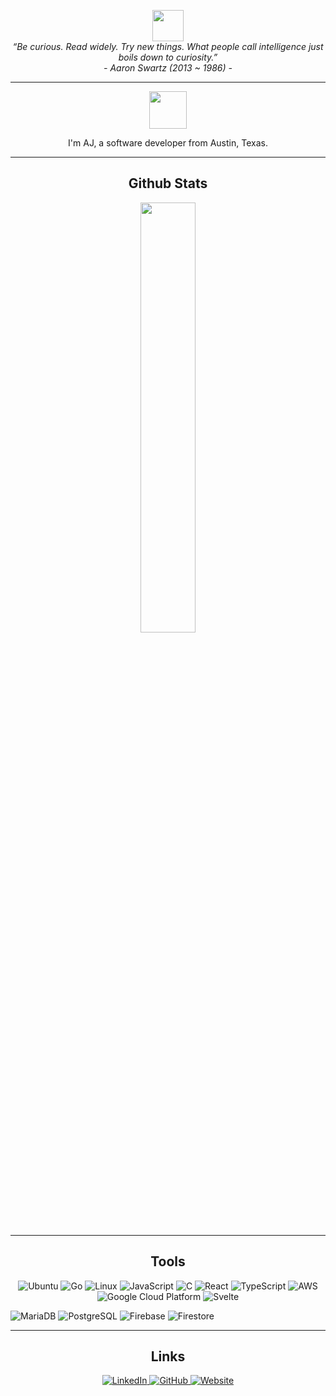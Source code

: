 <p align="center">
  <img src="https://media.giphy.com/media/mGcNjsfWAjY5AEZNw6/giphy.gif" width="50">
  <br>
  <i>“Be curious. Read widely. Try new things. What people call intelligence just boils down to curiosity.”</i>
  <br>
  <i>- Aaron Swartz (2013 ~ 1986) -</i>
</p>

---


<p align="center">
  <a href="https://ajtbrown.com/">
    <img width="60" height="60" src="https://avatars0.githubusercontent.com/u/1680273?s=460&u=4471b74deb9973096418a93960c664c5ea3bd159&v=4" />
  </a>
</p>

<p align="center">
  I'm AJ, a software developer from Austin, Texas.
</p>

---

<h2 align="center">Github Stats</h2>

<p align="center">
  <a href="https://github.com/AJ-Brown-InTech/github-readme-stats">
    <img align="center" width="42%" src="https://github-readme-stats.vercel.app/api/top-langs/?username=AJ-Brown-InTech&layout=compact&theme=tokyonight" />
  </a>
</p>

---

<h2 align="center">Tools</h2>

<p align="center">
  
<img src="https://img.shields.io/badge/Ubuntu-f57542?logo=ubuntu&logoColor=white&style=for-the-badge" alt="Ubuntu"/>
<img src="https://img.shields.io/badge/Golang-61DAFB?logo=go&logoColor=white&style=for-the-badge" alt="Go"/>
<img src="https://img.shields.io/badge/Linux-FCC624?logo=Linux&logoColor=black&style=for-the-badge" alt="Linux"/>
<img src="https://img.shields.io/badge/JavaScript-F7DF1E?logo=javascript&logoColor=black&style=for-the-badge" alt="JavaScript"/>
<img src="https://img.shields.io/badge/C-E7E7E7?logo=C&logoColor=white&style=for-the-badge" alt="C"/>
<img src="https://img.shields.io/badge/React-61DAFB?logo=react&logoColor=black&style=for-the-badge" alt="React"/>
<img src="https://img.shields.io/badge/TypeScript-3178C6?logo=typescript&logoColor=white&style=for-the-badge" alt="TypeScript"/>
<img src="https://img.shields.io/badge/AWS-232F3E?logo=amazon-aws&logoColor=white&style=for-the-badge" alt="AWS"/>
<img src="https://img.shields.io/badge/Google_Cloud-4285F4?logo=google-cloud&logoColor=white&style=for-the-badge" alt="Google Cloud Platform"/>
<img src="https://img.shields.io/badge/Svelte-FF3E00?logo=svelte&logoColor=white&style=for-the-badge" alt="Svelte"/>

![MariaDB](https://img.shields.io/badge/MariaDB-003545?logo=mariadb&logoColor=white&style=for-the-badge)
![PostgreSQL](https://img.shields.io/badge/PostgreSQL-336791?logo=postgresql&logoColor=white&style=for-the-badge)
![Firebase](https://img.shields.io/badge/Firebase-FFCA28?logo=firebase&logoColor=black&style=for-the-badge)
![Firestore](https://img.shields.io/badge/Cloud%20Firestore-FFCA28?logo=firebase&logoColor=black&style=for-the-badge)

</p>

---

<h2 align="center">Links</h2>

<p align="center">
  <a href="https://www.linkedin.com/in/ajtbrown/">
    <img src="https://img.shields.io/badge/-linkedin-0073B1?style=flat-square" alt="LinkedIn"/>
  </a>
  <a href="https://github.com/AJ-Brown-InTech">
    <img src="https://img.shields.io/badge/-github-000000?style=flat-square" alt="GitHub"/>
  </a>
    <a href="http://ajtbrown.com/">
    <img src="https://img.shields.io/badge/-website-FFB6C1?style=flat-square" alt="Website"/>
  </a>
</p>
